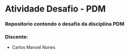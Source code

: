 # Atividade Desafio - PDM

### Repositorio contendo o desafio da disciplina PDM
### Discente:
- Carlos Manoel Nunes
